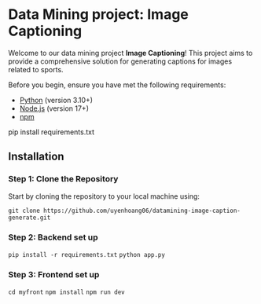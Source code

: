 # Data Mining project: Image Captioning

Welcome to our data mining project **Image Captioning**! This project aims to provide a comprehensive solution for generating captions for images related to sports.

Before you begin, ensure you have met the following requirements:

- [Python](https://www.python.org/downloads/) (version 3.10+)
- [Node.js](https://nodejs.org/) (version 17+)
- [npm](https://www.npmjs.com/get-npm)


pip install requirements.txt

## Installation

### Step 1: Clone the Repository

Start by cloning the repository to your local machine using:

`git clone https://github.com/uyenhoang06/datamining-image-caption-generate.git`

### Step 2: Backend set up 
  `pip install -r requirements.txt`
  `python app.py`


### Step 3: Frontend set up
`cd myfront`
`npm install`
`npm run dev`



